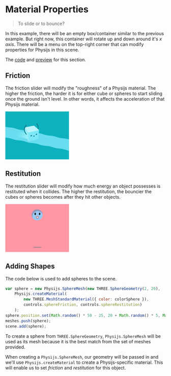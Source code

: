 # Material Properties
> To slide or to bounce?

In this example, there will be an empty box/container similar to the previous example. But right now, this container will rotate up and down around it's *x axis*. There will be a menu on the top-right corner that can modify properties for Physijs in this scene.

The [code](https://github.com/cg2021c/threejs-presentation-vincent-dan-teman-teman/blob/main/Physijs/Code/src/chapter-12/js/12-02.js) 
and [preview](https://cg2021c.github.io/threejs-presentation-vincent-dan-teman-teman/Physijs/Code/src/chapter-12/02-material.html) for this section.

## Friction
The friction slider will modify the "roughness" of a Physijs material. The higher the friction, the harder it is for either cube or spheres to start sliding once the ground isn't level. In other words, it affects the acceleration of that Physijs material.

<img src="img/sliding-cubes.gif" width="200" alt="https://pin.it/7DXcysI">

## Restitution
The restitution slider will modify how much energy an object possesses is restituted when it collides. The higher the restitution, the bouncier the cubes or spheres becomes after they hit other objects.

<img src="img/bouncing-ball.gif" width="200" alt="https://dribbble.com/shots/5421732-Bouncing-Ball-Loop?utm_source=Clipboard_Shot&utm_campaign=Rohollahgharib&utm_content=Bouncing%20Ball%20Loop&utm_medium=Social_Share&utm_source=Clipboard_Shot&utm_campaign=Rohollahgharib&utm_content=Bouncing%20Ball%20Loop&utm_medium=Social_Share">

## Adding Shapes
The code below is used to add spheres to the scene.
```js
var sphere = new Physijs.SphereMesh(new THREE.SphereGeometry(2, 20),
    Physijs.createMaterial(
        new THREE.MeshStandardMaterial({ color: colorSphere }),
        controls.sphereFriction, controls.sphereRestitution)
    );
sphere.position.set(Math.random() * 50 - 25, 20 + Math.random() * 5, Math.random() * 50 - 25);
meshes.push(sphere);
scene.add(sphere);
```
To create a sphere from `THREE.SphereGeometry`, `Physijs.SphereMesh` will be used as its mesh because it is the best match from the set of meshes provided. 

When creating a `Physijs.SphereMesh`, our geometry will be passed in and we'll use `Physijs.createMaterial` to create a Physijs-specific material. This will enable us to set *friction* and *restitution* for this object.
